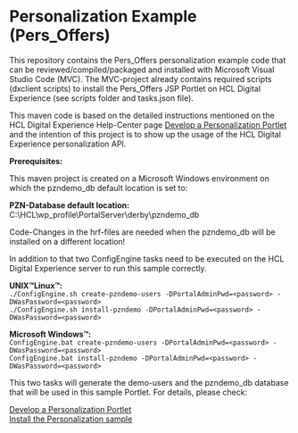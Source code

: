 # Personalization Example (Pers_Offers)

This repository contains the Pers_Offers personalization example code that can be reviewed/compiled/packaged and installed with Microsoft Visual Studio Code (MVC). The MVC-project already contains required scripts (dxclient scripts) to install the Pers_Offers JSP Portlet on HCL Digital Experience (see scripts folder and tasks.json file).

This maven code is based on the detailed instructions mentioned on the HCL Digital Experience Help-Center page [Develop a Personalization Portlet](https://opensource.hcltechsw.com/digital-experience/latest/manage_content/pzn/pzn_portlet) and the intention of this project is to show up the usage of the HCL Digital Experience personalization API.

**Prerequisites:**

This maven project is created on a Microsoft Windows environment on which the pzndemo_db default location is set to:

 **PZN-Database default location:** C:\HCL\wp_profile\PortalServer\derby\pzndemo_db

Code-Changes in the hrf-files are needed when the pzndemo_db will be installed on a different location!

In addition to that two ConfigEngine tasks need to be executed on the HCL Digital Experience server to run this sample correctly.

**UNIX™Linux™:**  
```./ConfigEngine.sh create-pzndemo-users -DPortalAdminPwd=<password> -DWasPassword=<password>```  
```./ConfigEngine.sh install-pzndemo -DPortalAdminPwd=<password> -DWasPassword=<password>```  

**Microsoft Windows™:**  
```ConfigEngine.bat create-pzndemo-users -DPortalAdminPwd=<password> -DWasPassword=<password>```  
```ConfigEngine.bat install-pzndemo -DPortalAdminPwd=<password> -DWasPassword=<password>```  

This two tasks will generate the demo-users and the pzndemo_db database that will be used in this sample Portlet. For details, please check:

[Develop a Personalization Portlet](https://opensource.hcltechsw.com/digital-experience/latest/manage_content/pzn/pzn_portlet)  
[Install the Personalization sample](https://opensource.hcltechsw.com/digital-experience/CF221/manage_content/pzn/pzn_portlet/pzn_demoinstall/)  
